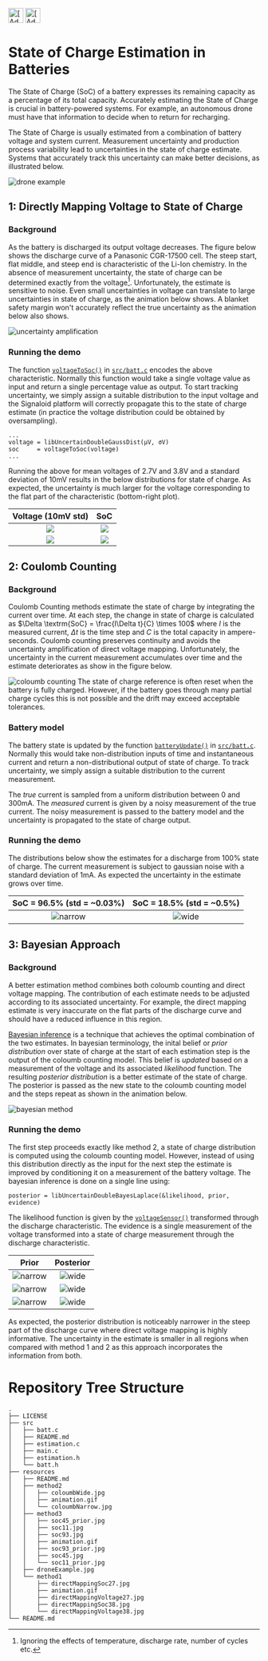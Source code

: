 [<img src="https://assets.signaloid.io/add-to-signaloid-cloud-logo-dark-v6.png#gh-dark-mode-only" alt="[Add to signaloid.io]" height="30">](https://signaloid.io/repositories?connect=https://github.com/gcizman/Signaloid-Demo-Batteries-StateOfChargeEstimation#gh-dark-mode-only)
[<img src="https://assets.signaloid.io/add-to-signaloid-cloud-logo-light-v6.png#gh-light-mode-only" alt="[Add to signaloid.io]" height="30">](https://signaloid.io/repositories?connect=https://github.com/gcizman/Signaloid-Demo-Batteries-StateOfChargeEstimation#gh-light-mode-only)

# State of Charge Estimation in Batteries
The State of Charge (SoC) of a battery expresses its remaining capacity as a percentage of its total capacity. 
Accurately estimating the State of Charge is crucial in battery-powered systems. For example, an autonomous drone must have that information to decide when to return for recharging.

The State of Charge is usually estimated from a combination of battery voltage and system current. Measurement uncertainty and production process variability lead to uncertainties in the state of charge estimate. Systems that accurately track this uncertainty can make better decisions, as illustrated below.

![drone example](./resources/droneExample.jpg)

## 1: Directly Mapping Voltage to State of Charge
### Background
As the battery is discharged its output voltage decreases. The figure below shows the discharge curve of a Panasonic CGR-17500 cell. The steep start, flat middle, and steep end is characteristic of the Li-Ion chemistry. In the absence of measurement uncertainty, the state of charge can be determined exactly from the voltage[^Caveats]. Unfortunately, the estimate is sensitive to noise. Even small uncertainties in voltage can translate to large uncertainties in state of charge, as the animation below shows. A blanket safety margin won't accurately reflect the true uncertainty as the animation below also shows.

![uncertainty amplification](./resources/method1/animation.gif)
### Running the demo
 The function <code>[voltageToSoc()](./src/batt.c#L162)</code> in <code>[src/batt.c](./src/batt.c)</code> encodes the above characteristic. Normally this function would take a single voltage value as input and return a single percentage value as output. To start tracking uncertainty, we simply assign a suitable distribution to the input voltage and the Signaloid platform will correctly propagate this to the state of charge estimate (in practice the voltage distribution could be obtained by oversampling).

```
...
voltage = libUncertainDoubleGaussDist(μV, σV)
soc     = voltageToSoc(voltage)
...
```
Running the above for mean voltages of 2.7V and 3.8V and a standard deviation of 10mV results in the below distributions for state of charge. As expected, the uncertainty is much larger for the voltage corresponding to the flat part of the characteristic (bottom-right plot).

Voltage (10mV std)         |  SoC
:-------------------------:|:-------------------------:
![](./resources/method1/directMappingVoltage27.jpg)  |  ![](./resources/method1/directMappingSoc27.jpg)
![](./resources/method1/directMappingVoltage38.jpg)  |  ![](./resources/method1/directMappingSoc38.jpg)

[^Caveats]: Ignoring the effects of temperature, discharge rate, number of cycles etc.

## 2: Coulomb Counting
### Background
Coulomb Counting methods estimate the state of charge by integrating the current over time. At each step, the change in state of charge is calculated as 
$\Delta \textrm{SoC} = \frac{I\Delta t}{C} \times 100$ where $I$ is the measured current, $\Delta t$ is the time step and $C$ is the total capacity in ampere-seconds. Coulomb counting preserves continuity and avoids the uncertainty amplification of direct voltage mapping. Unfortunately, the uncertainty in the current measurement accumulates over time and the estimate deteriorates as show in the figure below.

![coloumb counting](./resources/method2/animation.gif)
The state of charge reference is often reset when the battery is fully charged. However, if the battery goes through many partial charge cycles this is not possible and the drift may exceed acceptable tolerances.

### Battery model
The battery state is updated by the function <code>[batteryUpdate()](./src/batt.c#L32)</code> in <code>[src/batt.c](./src/batt.c#L32)</code>. Normally this would take non-distribution inputs of time and instantaneous current and return a non-distributional output of state of charge. To track uncertainty, we simply assign a suitable distribution to the current measurement.

The *true* current is sampled from a uniform distribution between 0 and 300mA. The *measured* current is given by a noisy measurement of the true current. The noisy measurement is passed to the battery model and the uncertainty is propagated to the state of charge output.

### Running the demo
The distributions below show the estimates for a discharge from 100% state of charge. The current measurement is subject to gaussian noise with a standard deviation of 1mA. As expected the uncertainty in the estimate grows over time.

  SoC = 96.5%  (std = ~0.03%)|  SoC = 18.5% (std = ~0.5%)
:-------------------------:|:-------------------------:
![narrow](./resources/method2/coloumbNarrow.jpg)   | ![wide](./resources/method2/coloumbWide.jpg)


## 3: Bayesian Approach
### Background
A better estimation method combines both coloumb counting and direct voltage mapping. The contribution of each estimate needs to be adjusted according to its associated uncertainty. For example, the direct mapping estimate is very inaccurate on the flat parts of the discharge curve and should have a reduced influence in this region. 

[Bayesian inference](https://en.wikipedia.org/wiki/Bayesian_inference) is a technique that achieves the optimal combination of the two estimates. In bayesian terminology, the inital belief or *prior distribution* over state of charge at the start of each estimation step is the output of the coloumb counting model. This belief is *updated* based on a measurement of the voltage and its associated *likelihood* function. The resulting *posterior distribution* is a better estimate of the state of charge. The posterior is passed as the new state to the coloumb counting model and the steps repeat as shown in the animation below.

![bayesian method](./resources/method3/animation.gif)

### Running the demo
The first step proceeds exactly like method 2, a state of charge distribution is computed using the coloumb counting model. However, instead of using this distribution directly as the input for the next step the estimate is improved by conditioning it on a measurement of the battery voltage. The bayesian inference is done on a single line using:

```
posterior = libUncertainDoubleBayesLaplace(&likelihood, prior, evidence)
```
The likelihood function is given by the <code>[voltageSensor()](./src/estimation.c#L34)</code> transformed through the discharge characteristic. The evidence is a single measurement of the voltage transformed into a state of charge measurement through the discharge characteristic.

  Prior |  Posterior
:-------------------------:|:----------------------:
![narrow](./resources/method3/soc93_prior.jpg)   | ![wide](./resources/method3/soc93.jpg)  
![narrow](./resources/method3/soc45_prior.jpg)   | ![wide](./resources/method3/soc45.jpg)  
![narrow](./resources/method3/soc11_prior.jpg)   | ![wide](./resources/method3/soc11.jpg)  

As expected, the posterior distribution is noticeably narrower in the steep part of the discharge curve where direct voltage mapping is highly informative. The uncertainty in the estimate is smaller in all regions when compared with method 1 and 2 as this approach incorporates the information from both.

# Repository Tree Structure
```
.
├── LICENSE
├── src
│   ├── batt.c
│   ├── README.md
│   ├── estimation.c
│   ├── main.c
│   ├── estimation.h
│   └── batt.h
├── resources
│   ├── README.md
│   ├── method2
│   │   ├── coloumbWide.jpg
│   │   ├── animation.gif
│   │   └── coloumbNarrow.jpg
│   ├── method3
│   │   ├── soc45_prior.jpg
│   │   ├── soc11.jpg
│   │   ├── soc93.jpg
│   │   ├── animation.gif
│   │   ├── soc93_prior.jpg
│   │   ├── soc45.jpg
│   │   └── soc11_prior.jpg
│   ├── droneExample.jpg
│   └── method1
│       ├── directMappingSoc27.jpg
│       ├── animation.gif
│       ├── directMappingVoltage27.jpg
│       ├── directMappingSoc38.jpg
│       └── directMappingVoltage38.jpg
└── README.md
```

[^BeniniBatteryModel]: Benini, L. et al. (2000). “A discrete-time battery model for high-level power estimation”. In: Proceedings of the conference on Design, automation and test in Europe, pp. 35–39. 

